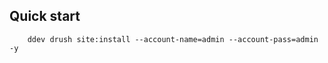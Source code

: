 ## Quick start

``` ddev start
    ddev drush site:install --account-name=admin --account-pass=admin -y
```
